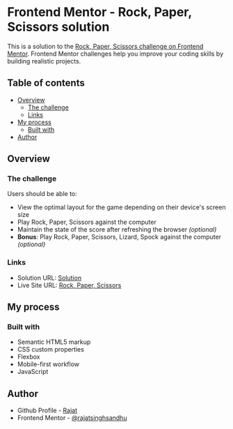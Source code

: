 # Frontend Mentor - Rock, Paper, Scissors solution

This is a solution to the [Rock, Paper, Scissors challenge on Frontend Mentor](https://www.frontendmentor.io/challenges/rock-paper-scissors-game-pTgwgvgH). Frontend Mentor challenges help you improve your coding skills by building realistic projects.

## Table of contents

- [Overview](#overview)
  - [The challenge](#the-challenge)
  - [Links](#links)
- [My process](#my-process)
  - [Built with](#built-with)
- [Author](#author)

## Overview

### The challenge

Users should be able to:

- View the optimal layout for the game depending on their device's screen size
- Play Rock, Paper, Scissors against the computer
- Maintain the state of the score after refreshing the browser _(optional)_
- **Bonus**: Play Rock, Paper, Scissors, Lizard, Spock against the computer _(optional)_

### Links

- Solution URL: [Solution](https://github.com/rajatsinghsandhu/Frontend-Mentor/tree/main/Rock,%20Paper,%20Scissors)
- Live Site URL: [Rock, Paper, Scissors](https://rajatsinghsandhu.github.io/Frontend-Mentor/Rock,%20Paper,%20Scissors)

## My process

### Built with

- Semantic HTML5 markup
- CSS custom properties
- Flexbox
- Mobile-first workflow
- JavaScript

## Author

- Github Profile - [Rajat](https://github.com/rajatsinghsandhu)
- Frontend Mentor - [@rajatsinghsandhu](https://www.frontendmentor.io/profile/rajatsinghsandhu)
